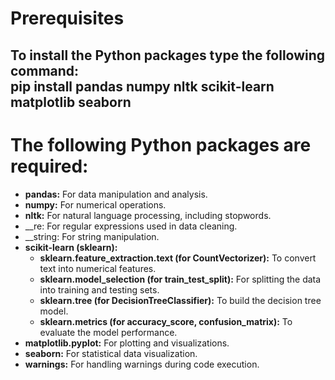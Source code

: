 # Prerequisites
 __To install the Python packages type the following command:__ <br>
      pip install pandas numpy nltk scikit-learn matplotlib seaborn
---
# The following Python packages are required:
- __pandas:__ For data manipulation and analysis.
- __numpy:__ For numerical operations.
- __nltk:__ For natural language processing, including stopwords.
- __re: For regular expressions used in data cleaning.
- __string: For string manipulation.
- __scikit-learn (sklearn):__
     - __sklearn.feature_extraction.text (for CountVectorizer):__ To convert text into numerical features.
     - __sklearn.model_selection (for train_test_split):__ For splitting the data into training and testing sets.
     - __sklearn.tree (for DecisionTreeClassifier):__ To build the decision tree model.
     - __sklearn.metrics (for accuracy_score, confusion_matrix):__ To evaluate the model performance.
- __matplotlib.pyplot:__ For plotting and visualizations.
- __seaborn:__ For statistical data visualization.
- __warnings:__ For handling warnings during code execution.
